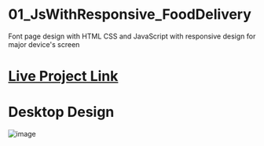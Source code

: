 # 01_JsWithResponsive_FoodDelivery
Font page design with HTML CSS and JavaScript with responsive design for major device's screen<br>

# [Live Project Link](https://arshil121.github.io/01_JsWithResponsive_FoodDelivery/)
# Desktop Design
![image](https://github.com/arshil121/01_JsWithResponsive_FoodDelivery/assets/74753973/2eb0a9f5-10e9-44cb-ba85-d2d6ee733252)
